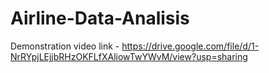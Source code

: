 # Airline-Data-Analisis
Demonstration video link - https://drive.google.com/file/d/1-NrRYpjLEjjbRHzOKFLfXAliowTwYWvM/view?usp=sharing

